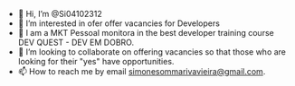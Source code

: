 - 👋 Hi, I’m @Si04102312
- 👀 I’m interested in ofer offer vacancies for Developers
- 🌱 I am a MKT Pessoal monitora in the best developer training course DEV QUEST - DEV EM DOBRO.
- 💞️ I’m looking to collaborate on offering vacancies so that those who are looking for their "yes" have opportunities.
- 📫 How to reach me by email simonesommarivavieira@gmail.com.

<!---
Si04102312/Si04102312 is a ✨ special ✨ repository because its `README.md` (this file) appears on your GitHub profile.
You can click the Preview link to take a look at your changes.
--->
